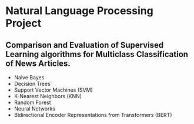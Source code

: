 # Natural Language Processing Project

## Comparison and Evaluation of Supervised Learning algorithms for Multiclass Classification of News Articles.

- Naive Bayes
- Decision Trees
- Support Vector Machines (SVM)
- K-Nearest Neighbors (KNN)
- Random Forest
- Neural Networks
- Bidirectional Encoder Representations from Transformers (BERT)
